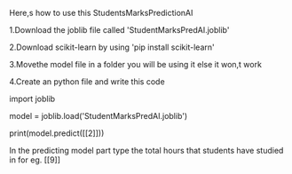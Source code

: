 Here,s how to use this StudentsMarksPredictionAI

1.Download the joblib file called 'StudentMarksPredAI.joblib'

2.Download scikit-learn by using 'pip install scikit-learn'

3.Movethe model file in a folder you will be using it else it won,t work

4.Create an python file and write this code 

import joblib

model = joblib.load('StudentMarksPredAI.joblib')

print(model.predict([[2]]))

In the predicting model part type the total hours that students have studied in for eg. [[9]]






